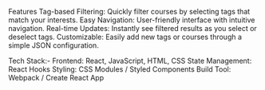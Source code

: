 Features
Tag-based Filtering: Quickly filter courses by selecting tags that match your interests.
Easy Navigation: User-friendly interface with intuitive navigation.
Real-time Updates: Instantly see filtered results as you select or deselect tags.
Customizable: Easily add new tags or courses through a simple JSON configuration.

Tech Stack:-
Frontend: React, JavaScript, HTML, CSS
State Management: React Hooks
Styling: CSS Modules / Styled Components
Build Tool: Webpack / Create React App
